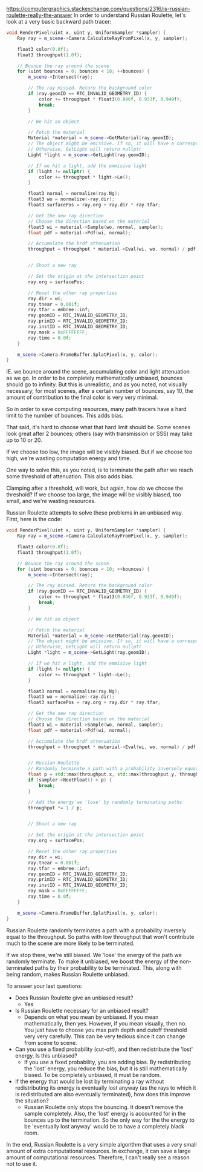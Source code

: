 https://computergraphics.stackexchange.com/questions/2316/is-russian-roulette-really-the-answer
In order to understand Russian Roulette, let's look at a very basic backward path tracer:

```cpp
void RenderPixel(uint x, uint y, UniformSampler *sampler) {
    Ray ray = m_scene->Camera.CalculateRayFromPixel(x, y, sampler);

    float3 color(0.0f);
    float3 throughput(1.0f);

    // Bounce the ray around the scene
    for (uint bounces = 0; bounces < 10; ++bounces) {
        m_scene->Intersect(ray);

        // The ray missed. Return the background color
        if (ray.geomID == RTC_INVALID_GEOMETRY_ID) {
            color += throughput * float3(0.846f, 0.933f, 0.949f);
            break;
        }

        // We hit an object

        // Fetch the material
        Material *material = m_scene->GetMaterial(ray.geomID);
        // The object might be emissive. If so, it will have a corresponding light
        // Otherwise, GetLight will return nullptr
        Light *light = m_scene->GetLight(ray.geomID);

        // If we hit a light, add the emmisive light
        if (light != nullptr) {
            color += throughput * light->Le();
        }

        float3 normal = normalize(ray.Ng);
        float3 wo = normalize(-ray.dir);
        float3 surfacePos = ray.org + ray.dir * ray.tfar;

        // Get the new ray direction
        // Choose the direction based on the material
        float3 wi = material->Sample(wo, normal, sampler);
        float pdf = material->Pdf(wi, normal);

        // Accumulate the brdf attenuation
        throughput = throughput * material->Eval(wi, wo, normal) / pdf;


        // Shoot a new ray

        // Set the origin at the intersection point
        ray.org = surfacePos;

        // Reset the other ray properties
        ray.dir = wi;
        ray.tnear = 0.001f;
        ray.tfar = embree::inf;
        ray.geomID = RTC_INVALID_GEOMETRY_ID;
        ray.primID = RTC_INVALID_GEOMETRY_ID;
        ray.instID = RTC_INVALID_GEOMETRY_ID;
        ray.mask = 0xFFFFFFFF;
        ray.time = 0.0f;
    }

    m_scene->Camera.FrameBuffer.SplatPixel(x, y, color);
}
```
IE. we bounce around the scene, accumulating color and light attenuation as we go. In
order to be completely mathematically unbiased, bounces should go to infinity. But this
is unrealistic, and as you noted, not visually necessary; for most scenes, after a
certain number of bounces, say 10, the amount of contribution to the final color is very
very minimal.

So in order to save computing resources, many path tracers have a hard limit to the
number of bounces. This adds bias.

That said, it's hard to choose what that hard limit should be. Some scenes look great
after 2 bounces; others (say with transmission or SSS) may take up to 10 or 20. 

If we choose too low, the image will be visibly biased. But if we choose too high, we're
wasting computation energy and time.

One way to solve this, as you noted, is to terminate the path after we reach some
threshold of attenuation. This also adds bias.

Clamping after a threshold, will work, but again, how do we choose the threshold? If we
choose too large, the image will be visibly biased, too small, and we're wasting
resources.

Russian Roulette attempts to solve these problems in an unbiased way. First, here is the
code:

```cpp
void RenderPixel(uint x, uint y, UniformSampler *sampler) {
    Ray ray = m_scene->Camera.CalculateRayFromPixel(x, y, sampler);

    float3 color(0.0f);
    float3 throughput(1.0f);

    // Bounce the ray around the scene
    for (uint bounces = 0; bounces < 10; ++bounces) {
        m_scene->Intersect(ray);

        // The ray missed. Return the background color
        if (ray.geomID == RTC_INVALID_GEOMETRY_ID) {
            color += throughput * float3(0.846f, 0.933f, 0.949f);
            break;
        }

        // We hit an object

        // Fetch the material
        Material *material = m_scene->GetMaterial(ray.geomID);
        // The object might be emissive. If so, it will have a corresponding light
        // Otherwise, GetLight will return nullptr
        Light *light = m_scene->GetLight(ray.geomID);

        // If we hit a light, add the emmisive light
        if (light != nullptr) {
            color += throughput * light->Le();
        }

        float3 normal = normalize(ray.Ng);
        float3 wo = normalize(-ray.dir);
        float3 surfacePos = ray.org + ray.dir * ray.tfar;

        // Get the new ray direction
        // Choose the direction based on the material
        float3 wi = material->Sample(wo, normal, sampler);
        float pdf = material->Pdf(wi, normal);

        // Accumulate the brdf attenuation
        throughput = throughput * material->Eval(wi, wo, normal) / pdf;


        // Russian Roulette
        // Randomly terminate a path with a probability inversely equal to the throughput
        float p = std::max(throughput.x, std::max(throughput.y, throughput.z));
        if (sampler->NextFloat() > p) {
            break;
        }

        // Add the energy we 'lose' by randomly terminating paths
        throughput *= 1 / p;


        // Shoot a new ray

        // Set the origin at the intersection point
        ray.org = surfacePos;

        // Reset the other ray properties
        ray.dir = wi;
        ray.tnear = 0.001f;
        ray.tfar = embree::inf;
        ray.geomID = RTC_INVALID_GEOMETRY_ID;
        ray.primID = RTC_INVALID_GEOMETRY_ID;
        ray.instID = RTC_INVALID_GEOMETRY_ID;
        ray.mask = 0xFFFFFFFF;
        ray.time = 0.0f;
    }

    m_scene->Camera.FrameBuffer.SplatPixel(x, y, color);
}
```

Russian Roulette randomly terminates a path with a probability inversely equal to the
throughput. So paths with low throughput that won't contribute much to the scene are more
likely to be terminated.

If we stop there, we're still biased. We 'lose' the energy of the path we randomly
terminate. To make it unbiased, we boost the energy of the non-terminated paths by their
probability to be terminated. This, along with being random, makes Russian Roulette
unbiased.

To answer your last questions:

* Does Russian Roulette give an unbiased result?
    * Yes
* Is Russian Roulette necessary for an unbiased result?
    * Depends on what you mean by unbiased. If you mean mathematically, then yes.
      However, if you mean visually, then no. You just have to choose you max path depth
      and cutoff threshold very very carefully. This can be very tedious since it can
      change from scene to scene.
* Can you use a fixed probability (cut-off), and then redistribute the 'lost' energy. Is
  this unbiased?
    * If you use a fixed probability, you are adding bias. By redistributing the 'lost'
      energy, you reduce the bias, but it is still mathematically biased. To be
      completely unbiased, it must be random.
* If the energy that would be lost by terminating a ray without redistributing its energy
  is eventually lost anyway (as the rays to which it is redistributed are also eventually
  terminated), how does this improve the situation?
    * Russian Roulette only stops the bouncing. It doesn't remove the sample completely.
      Also, the 'lost' energy is accounted for in the bounces up to the termination. So
      the only way for the the energy to be 'eventually lost anyway' would be to have a
      completely black room.

In the end, Russian Roulette is a very simple algorithm that uses a very small amount of
extra computational resources. In exchange, it can save a large amount of computational
resources. Therefore, I can't really see a reason not to use it.

